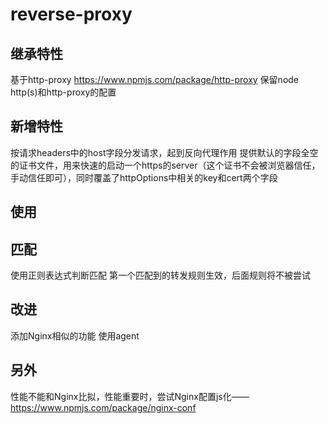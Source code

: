 # reverse-proxy

## 继承特性

基于http-proxy https://www.npmjs.com/package/http-proxy
保留node http(s)和http-proxy的配置

## 新增特性

按请求headers中的host字段分发请求，起到反向代理作用
提供默认的字段全空的证书文件，用来快速的启动一个https的server（这个证书不会被浏览器信任，手动信任即可），同时覆盖了httpOptions中相关的key和cert两个字段

## 使用

## 匹配

使用正则表达式判断匹配
第一个匹配到的转发规则生效，后面规则将不被尝试

## 改进

添加Nginx相似的功能
使用agent

## 另外

性能不能和Nginx比拟，性能重要时，尝试Nginx配置js化——https://www.npmjs.com/package/nginx-conf